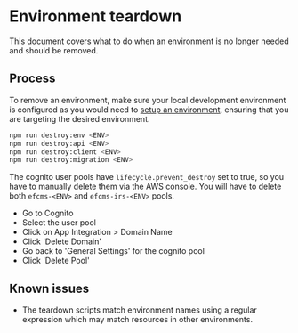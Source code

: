 # Environment teardown

This document covers what to do when an environment is no longer needed and should be removed.

## Process

To remove an environment, make sure your local development environment is configured as you would need to [setup an environment](./setup.md), ensuring that you are targeting the desired environment.

```bash
npm run destroy:env <ENV>
npm run destroy:api <ENV>
npm run destroy:client <ENV>
npm run destroy:migration <ENV>
```

The cognito user pools have `lifecycle.prevent_destroy` set to true, so you have to manually delete them via the AWS console. You will have to delete both `efcms-<ENV>` and `efcms-irs-<ENV>` pools.
  - Go to Cognito
  - Select the user pool 
  - Click on App Integration > Domain Name
  - Click 'Delete Domain'
  - Go back to 'General Settings' for the cognito pool 
  - Click 'Delete Pool'

## Known issues

- The teardown scripts match environment names using a regular expression which may match resources in other environments.